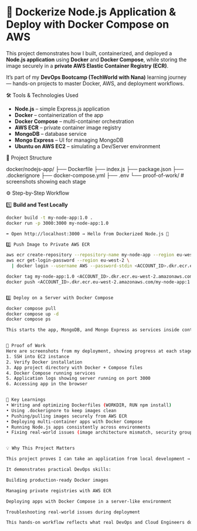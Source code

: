 # 🚀 Dockerize Node.js Application & Deploy with Docker Compose on AWS

This project demonstrates how I built, containerized, and deployed a **Node.js application** using **Docker** and **Docker Compose**, while storing the image securely in a **private AWS Elastic Container Registry (ECR)**.  

It’s part of my **DevOps Bootcamp (TechWorld with Nana)** learning journey — hands-on projects to master Docker, AWS, and deployment workflows.



 🛠️ Tools & Technologies Used
- **Node.js** – simple Express.js application  
- **Docker** – containerization of the app  
- **Docker Compose** – multi-container orchestration  
- **AWS ECR** – private container image registry  
- **MongoDB** – database service  
- **Mongo Express** – UI for managing MongoDB  
- **Ubuntu on AWS EC2** – simulating a Dev/Server environment  



 📂 Project Structure

docker/nodejs-app/
├── Dockerfile
├── index.js
├── package.json
├── .dockerignore
├── docker-compose.yml
├── .env
└── proof-of-work/ # screenshots showing each stage



 ⚙️ Step-by-Step Workflow

1️⃣ **Build and Test Locally**
```bash
docker build -t my-node-app:1.0 .
docker run -p 3000:3000 my-node-app:1.0

➡️ Open http://localhost:3000 → Hello from Dockerized Node.js 🚀

2️⃣ Push Image to Private AWS ECR

aws ecr create-repository --repository-name my-node-app --region eu-west-2
aws ecr get-login-password --region eu-west-2 \
  | docker login --username AWS --password-stdin <ACCOUNT_ID>.dkr.ecr.eu-west-2.amazonaws.com

docker tag my-node-app:1.0 <ACCOUNT_ID>.dkr.ecr.eu-west-2.amazonaws.com/my-node-app:1.0
docker push <ACCOUNT_ID>.dkr.ecr.eu-west-2.amazonaws.com/my-node-app:1.0


3️⃣ Deploy on a Server with Docker Compose

docker compose pull
docker compose up -d
docker compose ps

This starts the app, MongoDB, and Mongo Express as services inside containers.


📸 Proof of Work
Here are screenshots from my deployment, showing progress at each stage:
1. SSH into EC2 instance
2. Verify Docker installation
3. App project directory with Docker + Compose files
4. Docker Compose running services
5. Application logs showing server running on port 3000
6. Accessing app in the browser


📝 Key Learnings
• Writing and optimizing Dockerfiles (WORKDIR, RUN npm install)
• Using .dockerignore to keep images clean
• Pushing/pulling images securely from AWS ECR
• Deploying multi-container apps with Docker Compose
• Running Node.js apps consistently across environments
• Fixing real-world issues (image architecture mismatch, security groups, compose validation


💡 Why This Project Matters

This project proves I can take an application from local development → containerization → private registry → deployment on a server.

It demonstrates practical DevOps skills:

Building production-ready Docker images

Managing private registries with AWS ECR

Deploying apps with Docker Compose in a server-like environment

Troubleshooting real-world issues during deployment

This hands-on workflow reflects what real DevOps and Cloud Engineers do daily, and strengthens my portfolio as I continue my journey into Cloud & DevOps Engineering.
